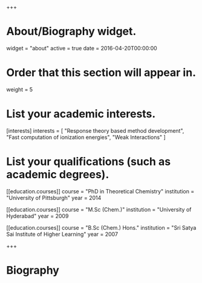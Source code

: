 +++
# About/Biography widget.
widget = "about"
active = true
date = 2016-04-20T00:00:00

# Order that this section will appear in.
weight = 5

# List your academic interests.
[interests]
  interests = [
    "Response theory based method development",
    "Fast computation of ionization energies",
    "Weak Interactions"
  ]

# List your qualifications (such as academic degrees).
[[education.courses]]
  course = "PhD in Theoretical Chemistry"
  institution = "University of Pittsburgh"
  year = 2014

[[education.courses]]
  course = "M.Sc (Chem.)"
  institution = "University of Hyderabad"
  year = 2009

[[education.courses]]
  course = "B.Sc (Chem.) Hons."
  institution = "Sri Satya Sai Institute of Higher Learning"
  year = 2007
 
+++

# Biography



